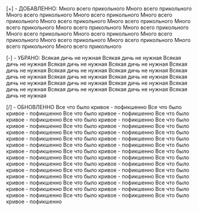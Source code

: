 [+] - ДОБАВЛЕННО: 
  Много всего прикольного 
  Много всего прикольного 
  Много всего прикольного 
  Много всего прикольного 
  Много всего прикольного 
  Много всего прикольного 
  Много всего прикольного 
  Много всего прикольного 
  Много всего прикольного 
  Много всего прикольного 
  Много всего прикольного 
  Много всего прикольного 
  Много всего прикольного 
  Много всего прикольного 
  Много всего прикольного 
  Много всего прикольного 
  Много всего прикольного
  

[-] - УБРАНО:
  Всякая дичь не нужная
  Всякая дичь не нужная
  Всякая дичь не нужная
  Всякая дичь не нужная
  Всякая дичь не нужная
  Всякая дичь не нужная
  Всякая дичь не нужная
  Всякая дичь не нужная
  Всякая дичь не нужная
  Всякая дичь не нужная
  Всякая дичь не нужная
  Всякая дичь не нужная
  Всякая дичь не нужная
  Всякая дичь не нужная
  Всякая дичь не нужная
  Всякая дичь не нужная
  Всякая дичь не нужная
  Всякая дичь не нужная



  
[/] - ОБНОВЛЕННО
  Все что было кривое - пофикшенно
  Все что было кривое - пофикшенно
  Все что было кривое - пофикшенно
  Все что было кривое - пофикшенно
  Все что было кривое - пофикшенно
  Все что было кривое - пофикшенно
  Все что было кривое - пофикшенно
  Все что было кривое - пофикшенно
  Все что было кривое - пофикшенно
  Все что было кривое - пофикшенно
  Все что было кривое - пофикшенно
  Все что было кривое - пофикшенно
  Все что было кривое - пофикшенно
  Все что было кривое - пофикшенно
  Все что было кривое - пофикшенно
  Все что было кривое - пофикшенно
  Все что было кривое - пофикшенно
  Все что было кривое - пофикшенно
  Все что было кривое - пофикшенно
  Все что было кривое - пофикшенно
  Все что было кривое - пофикшенно
  Все что было кривое - пофикшенно
  Все что было кривое - пофикшенно
  Все что было кривое - пофикшенно
  Все что было кривое - пофикшенно
  Все что было кривое - пофикшенно
  Все что было кривое - пофикшенно
  Все что было кривое - пофикшенно
  Все что было кривое - пофикшенно
  Все что было кривое - пофикшенно
